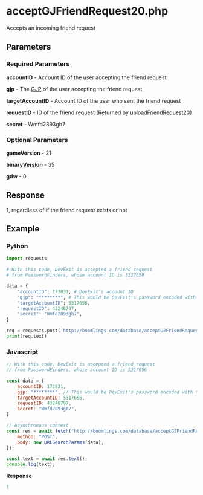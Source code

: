 # acceptGJFriendRequest20.php

Accepts an incoming friend request

## Parameters

### Required Parameters

**accountID** - Account ID of the user accepting the friend request

**gjp** - The [GJP](/topics/encryption/gjp.md) of the user accepting the friend request

**targetAccountID** - Account ID of the user who sent the friend request

**requestID** - ID of the friend request (Returned by [uploadFriendRequest20](/endpoints/uploadFriendRequest20.md))

**secret** - Wmfd2893gb7

### Optional Parameters

**gameVersion** - 21

**binaryVersion** - 35

**gdw** - 0

## Response

1, regardless of if the friend request exists or not

## Example

<!-- tabs:start -->

### **Python**

```py
import requests

# With this code, DevExit is accepted a friend request
# from PasswordFinders, whose account ID is 5317656

data = {
    "accountID": 173831, # DevExit's account ID
    "gjp": "********", # This would be DevExit's password encoded with GJP encryption
    "targetAccountID": 5317656,
    "requestID": 43248797,
    "secret": "Wmfd2893gb7",
}

req = requests.post('http://boomlings.com/database/acceptGJFriendRequest20.php', data=data)
print(req.text)
```

### **Javascript**
```js
// With this code, DevExit is accepted a friend request
// from PasswordFinders, whose account ID is 5317656

const data = {
    accountID: 173831,
    gjp: "********", // This would be DevExit's password encoded with GJP encryption
    targetAccountID: 5317656,
    requestID: 43248797,
    secret: "Wmfd2893gb7",
}

// Asynchronous context
const res = await fetch("http://boomlings.com/database/acceptGJFriendRequest20.php", {
    method: "POST",
    body: new URLSearchParams(data),
});

const text = await res.text();
console.log(text);
```

**Response**
```py
1
```

<!-- tabs:end -->